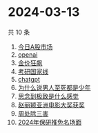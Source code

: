 # 2024-03-13

共 10 条

<!-- BEGIN -->
<!-- 最后更新时间 Wed Mar 13 2024 03:06:45 GMT+0800 (China Standard Time) -->

1. [今日A股市场](https://www.zhihu.com/search?q=今日A股市场)
1. [openai](https://www.zhihu.com/search?q=openai)
1. [金价狂飙](https://www.zhihu.com/search?q=金价狂飙)
1. [考研国家线](https://www.zhihu.com/search?q=考研国家线)
1. [chatgpt](https://www.zhihu.com/search?q=chatgpt)
1. [为什么说男人至死都是少年](https://www.zhihu.com/search?q=为什么说男人至死都是少年)
1. [思念到极致是什么感觉](https://www.zhihu.com/search?q=思念到极致是什么感觉)
1. [赵丽颖亚洲电影大奖获奖](https://www.zhihu.com/search?q=赵丽颖亚洲电影大奖获奖)
1. [周处除三害](https://www.zhihu.com/search?q=周处除三害)
1. [2024年保研推免名场面](https://www.zhihu.com/search?q=2024年保研推免名场面)

<!-- END -->
